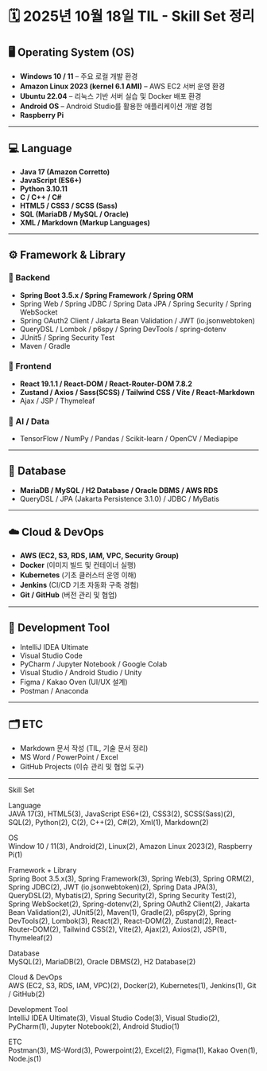 # 🗓️ 2025년 10월 18일 TIL - Skill Set 정리


## 🖥️ Operating System (OS)
- **Windows 10 / 11** – 주요 로컬 개발 환경
- **Amazon Linux 2023 (kernel 6.1 AMI)** – AWS EC2 서버 운영 환경
- **Ubuntu 22.04** – 리눅스 기반 서버 실습 및 Docker 배포 환경
- **Android OS** – Android Studio를 활용한 애플리케이션 개발 경험
- **Raspberry Pi**

---

## 💻 Language
- **Java 17 (Amazon Corretto)**
- **JavaScript (ES6+)**
- **Python 3.10.11**
- **C / C++ / C#**
- **HTML5 / CSS3 / SCSS (Sass)**
- **SQL (MariaDB / MySQL / Oracle)**
- **XML / Markdown (Markup Languages)**

---

## ⚙️ Framework & Library

### 🧱 Backend
- **Spring Boot 3.5.x / Spring Framework / Spring ORM**
- Spring Web / Spring JDBC / Spring Data JPA / Spring Security / Spring WebSocket
- Spring OAuth2 Client / Jakarta Bean Validation / JWT (io.jsonwebtoken)
- QueryDSL / Lombok / p6spy / Spring DevTools / spring-dotenv
- JUnit5 / Spring Security Test
- Maven / Gradle

### 🎨 Frontend
- **React 19.1.1 / React-DOM / React-Router-DOM 7.8.2**
- **Zustand / Axios / Sass(SCSS) / Tailwind CSS / Vite / React-Markdown**
- Ajax / JSP / Thymeleaf

### 🤖 AI / Data
- TensorFlow / NumPy / Pandas / Scikit-learn / OpenCV / Mediapipe

---

## 🧩 Database
- **MariaDB / MySQL / H2 Database / Oracle DBMS / AWS RDS**
- QueryDSL / JPA (Jakarta Persistence 3.1.0) / JDBC / MyBatis

---

## ☁️ Cloud & DevOps
- **AWS (EC2, S3, RDS, IAM, VPC, Security Group)**
- **Docker** (이미지 빌드 및 컨테이너 실행)
- **Kubernetes** (기초 클러스터 운영 이해)
- **Jenkins** (CI/CD 기초 자동화 구축 경험)
- **Git / GitHub** (버전 관리 및 협업)

---

## 🧰 Development Tool
- IntelliJ IDEA Ultimate
- Visual Studio Code
- PyCharm / Jupyter Notebook / Google Colab
- Visual Studio / Android Studio / Unity
- Figma / Kakao Oven (UI/UX 설계)
- Postman / Anaconda

---

## 🗂️ ETC
- Markdown 문서 작성 (TIL, 기술 문서 정리)
- MS Word / PowerPoint / Excel
- GitHub Projects (이슈 관리 및 협업 도구)

---

Skill Set

Language  
JAVA 17(3), HTML5(3), JavaScript ES6+(2), CSS3(2), SCSS(Sass)(2),
SQL(2), Python(2), C(2), C++(2), C#(2), Xml(1), Markdown(2)

OS  
Window 10 / 11(3), Android(2), Linux(2), Amazon Linux 2023(2), Raspberry Pi(1)

Framework + Library  
Spring Boot 3.5.x(3), Spring Framework(3), Spring Web(3), Spring ORM(2),
Spring JDBC(2), JWT (io.jsonwebtoken)(2), Spring Data JPA(3), QueryDSL(2), Mybatis(2), Spring Security(2), 
Spring Security Test(2), Spring WebSocket(2), Spring-dotenv(2),
Spring OAuth2 Client(2), Jakarta Bean Validation(2), JUnit5(2), Maven(1), Gradle(2), p6spy(2), 
Spring DevTools(2), Lombok(3), React(2), React-DOM(2), Zustand(2),
React-Router-DOM(2), Tailwind CSS(2), Vite(2), Ajax(2), Axios(2), JSP(1), Thymeleaf(2)

Database  
MySQL(2), MariaDB(2), Oracle DBMS(2), H2 Database(2)

Cloud & DevOps  
AWS (EC2, S3, RDS, IAM, VPC)(2), Docker(2), Kubernetes(1), Jenkins(1),
Git / GitHub(2)

Development Tool  
IntelliJ IDEA Ultimate(3), Visual Studio Code(3), Visual Studio(2), PyCharm(1), Jupyter Notebook(2), Android Studio(1)

ETC  
Postman(3), MS-Word(3), Powerpoint(2), Excel(2), Figma(1), Kakao Oven(1), Node.js(1)
